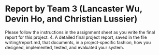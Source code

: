 # Report by Team 3 (Lancaster Wu, Devin Ho, and Christian Lussier)

Please follow the instructions in the assignment sheet as you write the final
report for this project.
4. A detailed final project report, saved in the file writing/report.md, that documents, in a project-specific fashion, how you designed, implemented, tested, and evaluated your system.
